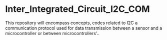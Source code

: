 # Inter_Integrated_Circuit_I2C_COM
This repository will encompass concepts, codes related to I2C a communication protocol used for data transmission between a sensor and a microcontroller or between microcontrollers'..
